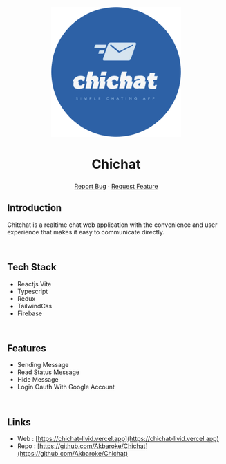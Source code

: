 <div align="center">
  <a href="https://chichat-livid.vercel.app">
    <img src="./src/assets/logo_chichat.png" alt="Logo" width="300">
  </a>
  <h2 style="font-size:30px;" align="center"><strong>Chichat</strong></h2>
  <p align="center">
    <a href="https://github.com/Akbaroke/Chichat/issues">Report Bug</a>
    ·
    <a href="https://github.com/Akbaroke/Chichat/issues">Request Feature</a>
  </p>

</div>

## Introduction

Chitchat is a realtime chat web application with the convenience and user experience that makes it easy to communicate directly.

<br/>

## Tech Stack

- Reactjs Vite
- Typescript
- Redux
- TailwindCss
- Firebase

<br/>

## Features

- Sending Message
- Read Status Message
- Hide Message
- Login Oauth With Google Account

<br/>

## Links

- Web : [https://chichat-livid.vercel.app](https://chichat-livid.vercel.app)
- Repo : [https://github.com/Akbaroke/Chichat](https://github.com/Akbaroke/Chichat)

